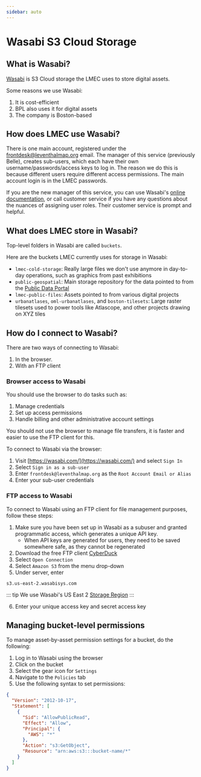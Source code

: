 ```yaml
---
sidebar: auto
---
```


# Wasabi S3 Cloud Storage

## What is Wasabi?

[Wasabi](https://wasabi.com/) is S3 Cloud storage the LMEC uses to store digital assets.

Some reasons we use Wasabi:
1. It is cost-efficient 
2. BPL also uses it for digital assets
3. The company is Boston-based

## How does LMEC use Wasabi?

There is one main account, registered under the frontdesk@leventhalmap.org email. The manager of this service (previously Belle), creates sub-users, which each have their own username/passwords/access keys to log in. The reason we do this is because different users require different access permissions. The main account login is in the LMEC passwords.

If you are the new manager of this service, you can use Wasabi's [online documentation](https://wasabi.com/wp-content/uploads/2018/02/Wasabi_User_Guide.pdf?x49699), or call customer service if you have any questions about the nuances of assigning user roles. Their customer service is prompt and helpful. 

## What does LMEC store in Wasabi? 

Top-level folders in Wasabi are called `buckets`. 

Here are the buckets LMEC currently uses for storage in Wasabi:
- `lmec-cold-storage`: Really large files we don't use anymore in day-to-day operations, such as graphics from past exhibitions
- `public-geospatial`: Main storage repository for the data pointed to from the [Public Data Portal](http://data.leventhalmap.org/)
- `lmec-public-files`: Assets pointed to from various digital projects 
- `urbanatlases`, `oml-urbanatlases`, and `boston-tilesets`: Large raster tilesets used to power tools like Atlascope, and other projects drawing on XYZ tiles

## How do I connect to Wasabi?


There are two ways of connecting to Wasabi:
1. In the browser. 
2. With an FTP client


### Browser access to Wasabi

You should use the browser to do tasks such as:
1. Manage credentials
2. Set up access permissions 
3. Handle billing and other administrative account settings

You should not use the browser to manage file transfers, it is faster and easier to use the FTP client for this. 

To connect to Wasabi via the browser:

1. Visit [https://wasabi.com/](https://wasabi.com/) and select `Sign In`
2. Select `Sign in as a sub-user`
3. Enter `frontdesk@leventhalmap.org` as the `Root Account Email or Alias`
4. Enter your sub-user credentials

### FTP access to Wasabi

To connect to Wasabi using an FTP client for file management purposes, follow these steps:

1. Make sure you have been set up in Wasabi as a subuser and granted programmatic access, which generates a unique API key. 
    * When API keys are generated for users, they need to be saved somewhere safe, as they cannot be regenerated
2. Download the free FTP client [CyberDuck](https://cyberduck.io/)
3. Select `Open Connection`
4. Select `Amazon S3` from the menu drop-down
5. Under server, enter 

```
s3.us-east-2.wasabisys.com
```

::: tip
We use Wasabi's US East 2 [Storage Region](https://wasabi-support.zendesk.com/hc/en-us/articles/360015106031-What-are-the-service-URLs-for-Wasabi-s-different-storage-regions-)
:::

6. Enter your unique access key and secret access key

## Managing bucket-level permissions

To manage asset-by-asset permission settings for a bucket, do the following:

1. Log in to Wasabi using the browser
2. Click on the bucket
3. Select the gear icon for `Settings`
4. Navigate to the `Policies` tab
5. Use the following syntax to set permissions:

``` json
{
  "Version": "2012-10-17",
  "Statement": [
    {
      "Sid": "AllowPublicRead",
      "Effect": "Allow",
      "Principal": {
        "AWS": "*"
      },
      "Action": "s3:GetObject",
      "Resource": "arn:aws:s3:::bucket-name/*"
    }
  ]
}
```



